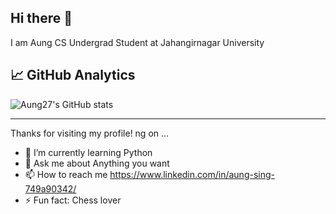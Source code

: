 ## Hi there 👋
I am Aung 
CS Undergrad Student at Jahangirnagar University 
## 📈 GitHub Analytics

![Aung27's GitHub stats](https://github-readme-stats.vercel.app/api?username=Aung27&show_icons=true)

---

Thanks for visiting my profile!
ng on ...
- 🌱 I’m currently learning Python 
- 💬 Ask me about Anything you want
- 📫 How to reach me https://www.linkedin.com/in/aung-sing-749a90342/
- ⚡ Fun fact: Chess lover
